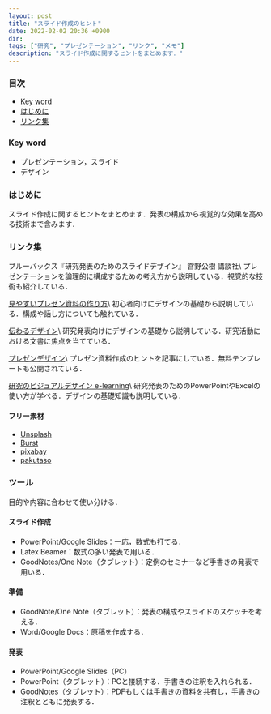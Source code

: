 ```yaml
---
layout: post
title: "スライド作成のヒント"
date: 2022-02-02 20:36 +0900
dir:
tags: ["研究", "プレゼンテーション", "リンク", "メモ"]
description: "スライド作成に関するヒントをまとめます．"
---
```


### 目次
- [Key word](#key-word)
- [はじめに](#はじめに)
- [リンク集](#リンク集)

### Key word
- プレゼンテーション，スライド
- デザイン

### はじめに
スライド作成に関するヒントをまとめます．発表の構成から視覚的な効果を高める技術まで含みます．

### リンク集
ブルーバックス『研究発表のためのスライドデザイン』 宮野公樹 講談社\\
プレゼンテーションを論理的に構成するための考え方から説明している．視覚的な技術も紹介している．

[見やすいプレゼン資料の作り方](https://www.slideshare.net/yutamorishige50/how-to-present-better)\\
初心者向けにデザインの基礎から説明している．構成や話し方についても触れている．

[伝わるデザイン](https://tsutawarudesign.com/index.html)\\
研究発表向けにデザインの基礎から説明している．研究活動における文書に焦点を当てている．

[プレゼンデザイン](https://ppt.design4u.jp/)\\
プレゼン資料作成のヒントを記事にしている．無料テンプレートも公開されている．

[研究のビジュアルデザイン e-learning](https://visual-skills.studio.site/)\\
研究発表のためのPowerPointやExcelの使い方が学べる．デザインの基礎知識も説明している．

#### フリー素材
- [Unsplash](https://unsplash.com/)
- [Burst](https://burst.shopify.com/)
- [pixabay](https://pixabay.com/ja/)
- [pakutaso](https://www.pakutaso.com/)

### ツール
目的や内容に合わせて使い分ける．

#### スライド作成
- PowerPoint/Google Slides：一応，数式も打てる．
- Latex Beamer：数式の多い発表で用いる．
- GoodNotes/One Note（タブレット）：定例のセミナーなど手書きの発表で用いる．

#### 準備
- GoodNote/One Note（タブレット）：発表の構成やスライドのスケッチを考える．
- Word/Google Docs：原稿を作成する．

#### 発表
- PowerPoint/Google Slides（PC）
- PowerPoint（タブレット）：PCと接続する．手書きの注釈を入れられる．
- GoodNotes（タブレット）：PDFもしくは手書きの資料を共有し，手書きの注釈とともに発表する．
